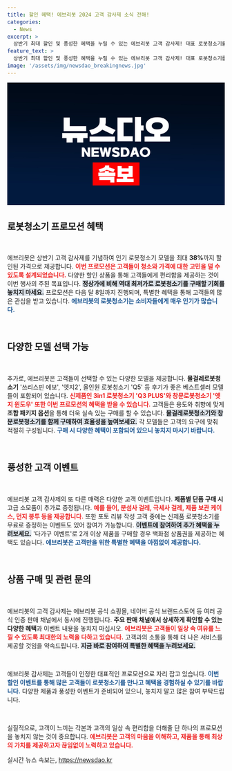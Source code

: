 ```yaml
---
title: 할인 혜택! 에브리봇 2024 고객 감사제 소식 전해!
categories:
  - News
excerpt: >
  상반기 최대 할인 및 풍성한 혜택을 누릴 수 있는 에브리봇 고객 감사제! 대표 로봇청소기를 최대 38% 할인된 가격에 만나고, 다양한 패키지 옵션과 고객 이벤트를 통해 특별한 선물을 받아보세요. 
feature_text: >
  상반기 최대 할인 및 풍성한 혜택을 누릴 수 있는 에브리봇 고객 감사제! 대표 로봇청소기를 최대 38% 할인된 가격에 만나고, 다양한 패키지 옵션과 고객 이벤트를 통해 특별한 선물을 받아보세요. 
image: '/assets/img/newsdao_breakingnews.jpg'
---
```


<p><img src="/assets/img/newsdao_breakingnews.jpg" alt="cryptoinkorea 속보" /></p>

<h2 data-ke-size="size26">로봇청소기 프로모션 혜택</h2>

<p data-ke-size="size16">&nbsp;</p>

<p>에브리봇은 상반기 고객 감사제를 기념하여 인기 로봇청소기 모델을 최대 <b>38%</b>까지 할인된 가격으로 제공합니다. <b><span style="color: #ee2323;">이번 프로모션은 고객들이 청소와 가격에 대한 고민을 덜 수 있도록 설계되었습니다.</span></b> 다양한 할인 상품을 통해 고객들에게 편리함을 제공하는 것이 이번 행사의 주된 목표입니다. <b><span style="background-color: #21538527;">정상가에 비해 역대 최저가로 로봇청소기를 구매할 기회를 놓치지 마세요.</span></b> 프로모션은 다음 달 8일까지 진행되며, 특별한 혜택을 통해 고객들의 많은 관심을 받고 있습니다. <b><span style="color: #1a5490;">에브리봇의 로봇청소기는 소비자들에게 매우 인기가 많습니다.</span></b></p>

<p data-ke-size="size16">&nbsp;</p>

<h2 data-ke-size="size26">다양한 모델 선택 가능</h2>

<p data-ke-size="size16">&nbsp;</p>

<p>추가로, 에브리봇은 고객들이 선택할 수 있는 다양한 모델을 제공합니다. <b>물걸레로봇청소기</b> '쓰리스핀 에보', '엣지2', 올인원 로봇청소기 'Q5' 등 후기가 좋은 베스트셀러 모델들이 포함되어 있습니다. <b><span style="color: #ee2323;">신제품인 3in1 로봇청소기 'Q3 PLUS'와 창문로봇청소기 '엣지 윈도우' 또한 이번 프로모션의 혜택을 받을 수 있습니다.</span></b> 고객들은 용도와 취향에 맞게 <b>조합 패키지 옵션</b>을 통해 더욱 실속 있는 구매를 할 수 있습니다. <b><span style="background-color: #21538527;">물걸레로봇청소기와 창문로봇청소기를 함께 구매하여 효율성을 높여보세요.</span></b> 각 모델들은 고객의 요구에 맞춰 적절히 구성됩니다. <b><span style="color: #1a5490;">구매 시 다양한 혜택이 포함되어 있으니 놓치지 마시기 바랍니다.</span></b></p>

<p data-ke-size="size16">&nbsp;</p>

<h2 data-ke-size="size26">풍성한 고객 이벤트</h2>

<p data-ke-size="size16">&nbsp;</p>

<p>에브리봇 고객 감사제의 또 다른 매력은 다양한 고객 이벤트입니다. <b>제품별 단품 구매 시</b> 고급 소모품이 추가로 증정됩니다. <b><span style="color: #ee2323;">예를 들어, 분섬사 걸레, 극세사 걸레, 제품 보관 케이스, 먼지 봉투 등을 제공합니다.</span></b> 또한 포토 리뷰 작성 고객 중에는 신제품 로봇청소기를 무료로 증정하는 이벤트도 있어 참여가 가능합니다. <b><span style="background-color: #21538527;">이벤트에 참여하여 추가 혜택을 누려보세요.</span></b> '다가구 이벤트'로 2개 이상 제품을 구매할 경우 백화점 상품권을 제공하는 혜택도 있습니다. <b><span style="color: #1a5490;">에브리봇은 고객만을 위한 특별한 혜택을 아낌없이 제공합니다.</span></b></p>

<p data-ke-size="size16">&nbsp;</p>

<h2 data-ke-size="size26">상품 구매 및 관련 문의</h2>

<p data-ke-size="size16">&nbsp;</p>

<p>에브리봇의 고객 감사제는 에브리봇 공식 쇼핑몰, 네이버 공식 브랜드스토어 등 여러 공식 인증 판매 채널에서 동시에 진행됩니다. <b>주요 판매 채널에서 상세하게 확인할 수 있는 다양한 혜택</b>과 이벤트 내용을 놓치지 마십시오. <b><span style="color: #ee2323;">에브리봇은 고객들이 일상 속 여유를 느낄 수 있도록 최대한의 노력을 다하고 있습니다.</span></b> 고객과의 소통을 통해 더 나은 서비스를 제공할 것임을 약속드립니다. <b><span style="background-color: #21538527;">지금 바로 참여하여 특별한 혜택을 누려보세요.</span></b></p>

<p data-ke-size="size16">&nbsp;</p>

<p>에브리봇 감사제는 고객들이 인정한 대표적인 프로모션으로 자리 잡고 있습니다. <b><span style="color: #1a5490;">이번 할인 이벤트를 통해 많은 고객들이 로봇청소기를 만나고 혜택을 경험하실 수 있기를 바랍니다.</span></b> 다양한 제품과 풍성한 이벤트가 준비되어 있으니, 놓치지 말고 많은 참여 부탁드립니다. </p>

<p data-ke-size="size16">&nbsp;</p>

<p>실질적으로, 고객이 느끼는 각본과 고객의 일상 속 편리함을 더해줄 단 하나의 프로모션을 놓치지 않는 것이 중요합니다. <b><span style="color: #ee2323;">에브리봇은 고객의 마음을 이해하고, 제품을 통해 최상의 가치를 제공하고자 끊임없이 노력하고 있습니다.</span></b></p>
실시간 뉴스 속보는, <a href="https://newsdao.kr" rel="dofollow">https://newsdao.kr</a>


